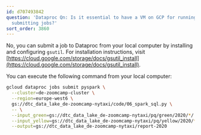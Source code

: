 ```yaml
---
id: d707493842
question: 'Dataproc Qn: Is it essential to have a VM on GCP for running Dataproc and
  submitting jobs?'
sort_order: 3860
---
```


No, you can submit a job to Dataproc from your local computer by installing and configuring `gsutil`. For installation instructions, visit [https://cloud.google.com/storage/docs/gsutil_install](https://cloud.google.com/storage/docs/gsutil_install).

You can execute the following command from your local computer:

```bash
gcloud dataproc jobs submit pyspark \
  --cluster=de-zoomcamp-cluster \
  --region=europe-west6 \
  gs://dtc_data_lake_de-zoomcamp-nytaxi/code/06_spark_sql.py \
  -- \
  --input_green=gs://dtc_data_lake_de-zoomcamp-nytaxi/pq/green/2020/*/ \
  --input_yellow=gs://dtc_data_lake_de-zoomcamp-nytaxi/pq/yellow/2020/*/ \
  --output=gs://dtc_data_lake_de-zoomcamp-nytaxi/report-2020
```